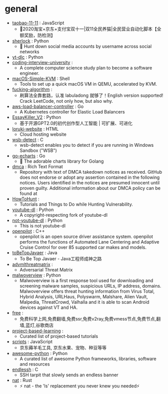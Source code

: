 # general
- [taobao-11-11](https://github.com/hyue418/taobao-11-11) : JavaScript
  - 🚀2020淘宝+京东+支付宝双十一|双11全民养猫|全民营业自动化脚本【全额奖励，防检测】
- [sherlock](https://github.com/sherlock-project/sherlock) : Python
  - 🔎 Hunt down social media accounts by username across social networks
- [yt-dlc](https://github.com/blackjack4494/yt-dlc) : Python
- [coding-interview-university](https://github.com/jwasham/coding-interview-university) : 
  - A complete computer science study plan to become a software engineer.
- [macOS-Simple-KVM](https://github.com/foxlet/macOS-Simple-KVM) : Shell
  - Tools to set up a quick macOS VM in QEMU, accelerated by KVM.
- [fucking-algorithm](https://github.com/labuladong/fucking-algorithm) : 
  - 刷算法全靠套路，认准 labuladong 就够了！English version supported! Crack LeetCode, not only how, but also why.
- [aws-load-balancer-controller](https://github.com/kubernetes-sigs/aws-load-balancer-controller) : Go
  - A Kubernetes controller for Elastic Load Balancers
- [EssayKiller_V2](https://github.com/EssayKillerBrain/EssayKiller_V2) : Python
  - 基于开源GPT2.0的初代创作型人工智能 | 可扩展、可进化
- [loruki-website](https://github.com/bradtraversy/loruki-website) : HTML
  - Cloud hosting website
- [wsb-detect](https://github.com/LloydLabs/wsb-detect) : C
  - wsb-detect enables you to detect if you are running in Windows Sandbox ("WSB")
- [go-echarts](https://github.com/go-echarts/go-echarts) : Go
  - 🎨 The adorable charts library for Golang
- [dmca](https://github.com/github/dmca) : Rich Text Format
  - Repository with text of DMCA takedown notices as received. GitHub does not endorse or adopt any assertion contained in the following notices. Users identified in the notices are presumed innocent until proven guilty. Additional information about our DMCA policy can be found at
- [HowToHunt](https://github.com/KathanP19/HowToHunt) : 
  - Tutorials and Things to Do while Hunting Vulnerability.
- [youtube-dl](https://github.com/l1ving/youtube-dl) : Python
  - A copyright-respecting fork of youtube-dl
- [not-youtube-dl](https://github.com/scastillo/not-youtube-dl) : Python
  - This is not youtube-dl
- [openpilot](https://github.com/commaai/openpilot) : C++
  - openpilot is an open source driver assistance system. openpilot performs the functions of Automated Lane Centering and Adaptive Cruise Control for over 85 supported car makes and models.
- [toBeTopJavaer](https://github.com/hollischuang/toBeTopJavaer) : Java
  - To Be Top Javaer - Java工程师成神之路
- [advmlthreatmatrix](https://github.com/mitre/advmlthreatmatrix) : 
  - Adversarial Threat Matrix
- [malwoverview](https://github.com/alexandreborges/malwoverview) : Python
  - Malwoverview is a first response tool used for downloading and screening malware samples, suspicious URLs, IP address, domains. Malwoverview offers threat hunting information from Virus Total, Hybrid Analysis, URLHaus, Polyswarm, Malshare, Alien Vault, Malpedia, ThreatCrowd, Valhalla and it is able to scan Android devices against VT and HA.
- [free](https://github.com/freefq/free) : 
  - 免费科学上网,免费翻墙,免费ssr,免费v2ray,免费vmess节点,免费节点,翻墙,蓝灯,谷歌商店
- [project-based-learning](https://github.com/tuvtran/project-based-learning) : 
  - Curated list of project-based tutorials
- [scripts](https://github.com/lxk0301/scripts) : JavaScript
  - 京东薅羊毛工具, 京东水果、宠物、种豆等等
- [awesome-python](https://github.com/vinta/awesome-python) : Python
  - A curated list of awesome Python frameworks, libraries, software and resources
- [endlessh](https://github.com/skeeto/endlessh) : C
  - SSH tarpit that slowly sends an endless banner
- [nat](https://github.com/willdoescode/nat) : Rust
  - ⚡️ nat - the 'ls' replacement you never knew you needed⚡️
